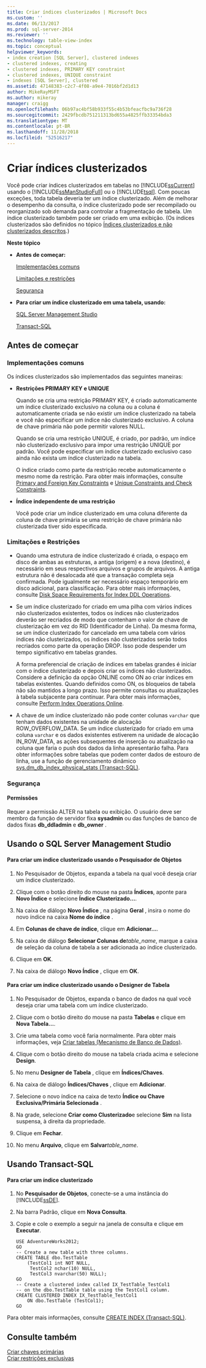 ```yaml
---
title: Criar índices clusterizados | Microsoft Docs
ms.custom: ''
ms.date: 06/13/2017
ms.prod: sql-server-2014
ms.reviewer: ''
ms.technology: table-view-index
ms.topic: conceptual
helpviewer_keywords:
- index creation [SQL Server], clustered indexes
- clustered indexes, creating
- clustered indexes, PRIMARY KEY constraint
- clustered indexes, UNIQUE constraint
- indexes [SQL Server], clustered
ms.assetid: 47148383-c2c7-4f08-a9e4-7016bf2d1d13
author: MikeRayMSFT
ms.author: mikeray
manager: craigg
ms.openlocfilehash: 06b97ac4bf58b933f55c4b53bfeacfbc9a736f28
ms.sourcegitcommit: 2429fbcdb751211313bd655a4825ffb33354bda3
ms.translationtype: MT
ms.contentlocale: pt-BR
ms.lasthandoff: 11/28/2018
ms.locfileid: "52516217"
---
```

# <a name="create-clustered-indexes"></a>Criar índices clusterizados
  Você pode criar índices clusterizados em tabelas no [!INCLUDE[ssCurrent](../../includes/sscurrent-md.md)] usando o [!INCLUDE[ssManStudioFull](../../includes/ssmanstudiofull-md.md)] ou o [!INCLUDE[tsql](../../includes/tsql-md.md)]. Com poucas exceções, toda tabela deveria ter um índice clusterizado. Além de melhorar o desempenho da consulta, o índice clusterizado pode ser recompilado ou reorganizado sob demanda para controlar a fragmentação de tabela. Um índice clusterizado também pode ser criado em uma exibição. (Os índices clusterizados são definidos no tópico [Índices clusterizados e não clusterizados descritos](clustered-and-nonclustered-indexes-described.md).)  
  
 **Neste tópico**  
  
-   **Antes de começar:**  
  
     [Implementações comuns](#Implementations)  
  
     [Limitações e restrições](#Restrictions)  
  
     [Segurança](#Security)  
  
-   **Para criar um índice clusterizado em uma tabela, usando:**  
  
     [SQL Server Management Studio](#SSMSProcedure)  
  
     [Transact-SQL](#TsqlProcedure)  
  
##  <a name="BeforeYouBegin"></a> Antes de começar  
  
###  <a name="Implementations"></a> Implementações comuns  
 Os índices clusterizados são implementados das seguintes maneiras:  
  
-   **Restrições PRIMARY KEY e UNIQUE**  
  
     Quando se cria uma restrição PRIMARY KEY, é criado automaticamente um índice clusterizado exclusivo na coluna ou a coluna é automaticamente criada se não existir um índice clusterizado na tabela e você não especificar um índice não clusterizado exclusivo. A coluna de chave primária não pode permitir valores NULL.  
  
     Quando se cria uma restrição UNIQUE, é criado, por padrão, um índice não clusterizado exclusivo para impor uma restrição UNIQUE por padrão. Você pode especificar um índice clusterizado exclusivo caso ainda não exista um índice clusterizado na tabela.  
  
     O índice criado como parte da restrição recebe automaticamente o mesmo nome da restrição. Para obter mais informações, consulte [Primary and Foreign Key Constraints](../tables/primary-and-foreign-key-constraints.md) e [Unique Constraints and Check Constraints](../tables/unique-constraints-and-check-constraints.md).  
  
-   **Índice independente de uma restrição**  
  
     Você pode criar um índice clusterizado em uma coluna diferente da coluna de chave primária se uma restrição de chave primária não clusterizada tiver sido especificada.  
  
###  <a name="Restrictions"></a> Limitações e Restrições  
  
-   Quando uma estrutura de índice clusterizado é criada, o espaço em disco de ambas as estruturas, a antiga (origem) e a nova (destino), é necessário em seus respectivos arquivos e grupos de arquivos. A antiga estrutura não é desalocada até que a transação completa seja confirmada. Pode igualmente ser necessário espaço temporário em disco adicional, para classificação. Para obter mais informações, consulte [Disk Space Requirements for Index DDL Operations](disk-space-requirements-for-index-ddl-operations.md).  
  
-   Se um índice clusterizado for criado em uma pilha com vários índices não clusterizados existentes, todos os índices não clusterizados deverão ser recriados de modo que contenham o valor de chave de clusterização em vez do RID (Identificador de Linha). Da mesma forma, se um índice clusterizado for cancelado em uma tabela com vários índices não clusterizados, os índices não clusterizados serão todos recriados como parte da operação DROP. Isso pode despender um tempo significativo em tabelas grandes.  
  
     A forma preferencial de criação de índices em tabelas grandes é iniciar com o índice clusterizado e depois criar os índices não clusterizados. Considere a definição da opção ONLINE como ON ao criar índices em tabelas existentes. Quando definidos como ON, os bloqueios de tabela não são mantidos a longo prazo. Isso permite consultas ou atualizações à tabela subjacente para continuar. Para obter mais informações, consulte [Perform Index Operations Online](perform-index-operations-online.md).  
  
-   A chave de um índice clusterizado não pode conter colunas `varchar` que tenham dados existentes na unidade de alocação ROW_OVERFLOW_DATA. Se um índice clusterizado for criado em uma coluna `varchar` e os dados existentes estiverem na unidade de alocação IN_ROW_DATA, as ações subsequentes de inserção ou atualização na coluna que faria o push dos dados da linha apresentarão falha. Para obter informações sobre tabelas que podem conter dados de estouro de linha, use a função de gerenciamento dinâmico [sys.dm_db_index_physical_stats &#40;Transact-SQL&#41;](/sql/relational-databases/system-dynamic-management-views/sys-dm-db-index-physical-stats-transact-sql).  
  
###  <a name="Security"></a> Segurança  
  
####  <a name="Permissions"></a> Permissões  
 Requer a permissão ALTER na tabela ou exibição. O usuário deve ser membro da função de servidor fixa **sysadmin** ou das funções de banco de dados fixas **db_ddladmin** e **db_owner** .  
  
##  <a name="SSMSProcedure"></a> Usando o SQL Server Management Studio  
  
#### <a name="to-create-a-clustered-index-by-using-object-explorer"></a>Para criar um índice clusterizado usando o Pesquisador de Objetos  
  
1.  No Pesquisador de Objetos, expanda a tabela na qual você deseja criar um índice clusterizado.  
  
2.  Clique com o botão direito do mouse na pasta **Índices**, aponte para **Novo Índice** e selecione **Índice Clusterizado...**.  
  
3.  Na caixa de diálogo **Novo Índice** , na página **Geral** , insira o nome do novo índice na caixa **Nome do índice** .  
  
4.  Em **Colunas de chave de índice**, clique em **Adicionar...**.  
  
5.  Na caixa de diálogo **Selecionar Colunas de***table_name*, marque a caixa de seleção da coluna de tabela a ser adicionada ao índice clusterizado.  
  
6.  Clique em **OK**.  
  
7.  Na caixa de diálogo **Novo Índice** , clique em **OK**.  
  
#### <a name="to-create-a-clustered-index-by-using-the-table-designer"></a>Para criar um índice clusterizado usando o Designer de Tabela  
  
1.  No Pesquisador de Objetos, expanda o banco de dados na qual você deseja criar uma tabela com um índice clusterizado.  
  
2.  Clique com o botão direito do mouse na pasta **Tabelas** e clique em **Nova Tabela...**.  
  
3.  Crie uma tabela como você faria normalmente. Para obter mais informações, veja [Criar tabelas &#40;Mecanismo de Banco de Dados&#41;](../tables/create-tables-database-engine.md).  
  
4.  Clique com o botão direito do mouse na tabela criada acima e selecione **Design**.  
  
5.  No menu **Designer de Tabela** , clique em **Índices/Chaves**.  
  
6.  Na caixa de diálogo **Índices/Chaves** , clique em **Adicionar**.  
  
7.  Selecione o novo índice na caixa de texto **Índice ou Chave Exclusiva/Primária Selecionada** .  
  
8.  Na grade, selecione **Criar como Clusterizado**e selecione **Sim** na lista suspensa, à direita da propriedade.  
  
9. Clique em **Fechar**.  
  
10. No menu **Arquivo**, clique em **Salvar***table_name*.  
  
##  <a name="TsqlProcedure"></a> Usando Transact-SQL  
  
#### <a name="to-create-a-clustered-index"></a>Para criar um índice clusterizado  
  
1.  No **Pesquisador de Objetos**, conecte-se a uma instância do [!INCLUDE[ssDE](../../includes/ssde-md.md)].  
  
2.  Na barra Padrão, clique em **Nova Consulta**.  
  
3.  Copie e cole o exemplo a seguir na janela de consulta e clique em **Executar**.  
  
    ```  
    USE AdventureWorks2012;  
    GO  
    -- Create a new table with three columns.  
    CREATE TABLE dbo.TestTable  
        (TestCol1 int NOT NULL,  
         TestCol2 nchar(10) NULL,  
         TestCol3 nvarchar(50) NULL);  
    GO  
    -- Create a clustered index called IX_TestTable_TestCol1  
    -- on the dbo.TestTable table using the TestCol1 column.  
    CREATE CLUSTERED INDEX IX_TestTable_TestCol1   
        ON dbo.TestTable (TestCol1);   
    GO  
    ```  
  
 Para obter mais informações, consulte [CREATE INDEX &#40;Transact-SQL&#41;](/sql/t-sql/statements/create-index-transact-sql).  
  
## <a name="see-also"></a>Consulte também  
 [Criar chaves primárias](../tables/create-primary-keys.md)   
 [Criar restrições exclusivas](../tables/create-unique-constraints.md)  
  
  
